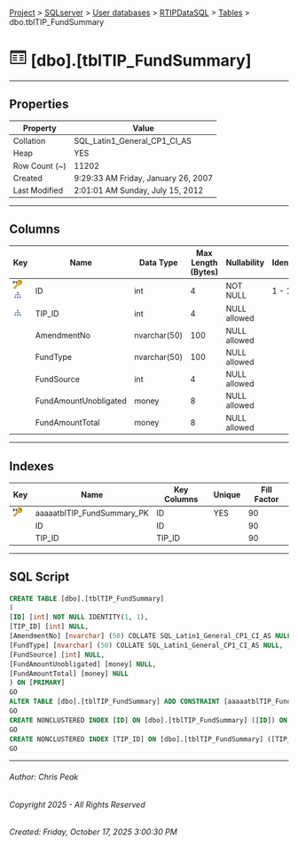 #### 

[Project](../../../../index.md) > [SQLserver](../../../index.md) > [User databases](../../index.md) > [RTIPDataSQL](../index.md) > [Tables](Tables.md) > dbo.tblTIP_FundSummary

# ![Tables](../../../../Images/Table32.png) [dbo].[tblTIP_FundSummary]

---

## <a name="#properties"></a>Properties

| Property | Value |
|---|---|
| Collation | SQL_Latin1_General_CP1_CI_AS |
| Heap | YES |
| Row Count (~) | 11202 |
| Created | 9:29:33 AM Friday, January 26, 2007 |
| Last Modified | 2:01:01 AM Sunday, July 15, 2012 |


---

## <a name="#columns"></a>Columns

| Key | Name | Data Type | Max Length (Bytes) | Nullability | Identity |
|---|---|---|---|---|---|
| [![Primary Key aaaaatblTIP_FundSummary_PK: ID](../../../../Images/pk.png)](#indexes)[![Indexes ID](../../../../Images/Index.png)](#indexes) | ID | int | 4 | NOT NULL | 1 - 1 |
| [![Indexes TIP_ID](../../../../Images/Index.png)](#indexes) | TIP_ID | int | 4 | NULL allowed |  |
|  | AmendmentNo | nvarchar(50) | 100 | NULL allowed |  |
|  | FundType | nvarchar(50) | 100 | NULL allowed |  |
|  | FundSource | int | 4 | NULL allowed |  |
|  | FundAmountUnobligated | money | 8 | NULL allowed |  |
|  | FundAmountTotal | money | 8 | NULL allowed |  |


---

## <a name="#indexes"></a>Indexes

| Key | Name | Key Columns | Unique | Fill Factor |
|---|---|---|---|---|
| [![Primary Key aaaaatblTIP_FundSummary_PK: ID](../../../../Images/pk.png)](#indexes) | aaaaatblTIP_FundSummary_PK | ID | YES | 90 |
|  | ID | ID |  | 90 |
|  | TIP_ID | TIP_ID |  | 90 |


---

## <a name="#sqlscript"></a>SQL Script

```sql
CREATE TABLE [dbo].[tblTIP_FundSummary]
(
[ID] [int] NOT NULL IDENTITY(1, 1),
[TIP_ID] [int] NULL,
[AmendmentNo] [nvarchar] (50) COLLATE SQL_Latin1_General_CP1_CI_AS NULL,
[FundType] [nvarchar] (50) COLLATE SQL_Latin1_General_CP1_CI_AS NULL,
[FundSource] [int] NULL,
[FundAmountUnobligated] [money] NULL,
[FundAmountTotal] [money] NULL
) ON [PRIMARY]
GO
ALTER TABLE [dbo].[tblTIP_FundSummary] ADD CONSTRAINT [aaaaatblTIP_FundSummary_PK] PRIMARY KEY NONCLUSTERED ([ID]) ON [PRIMARY]
GO
CREATE NONCLUSTERED INDEX [ID] ON [dbo].[tblTIP_FundSummary] ([ID]) ON [PRIMARY]
GO
CREATE NONCLUSTERED INDEX [TIP_ID] ON [dbo].[tblTIP_FundSummary] ([TIP_ID]) ON [PRIMARY]
GO

```


---

###### Author:  Chris Peak

###### Copyright 2025 - All Rights Reserved

###### Created: Friday, October 17, 2025 3:00:30 PM

